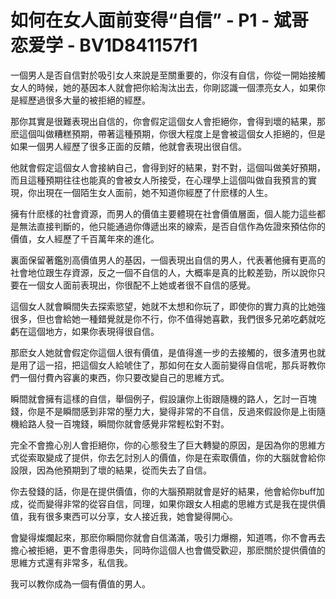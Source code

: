 # 如何在女人面前变得“自信” - P1 - 斌哥恋爱学 - BV1D841157f1

一個男人是否自信對於吸引女人來說是至關重要的，你沒有自信，你從一開始接觸女人的時候，她的基因本人就會把你給淘汰出去，你剛認識一個漂亮女人，如果你是經歷過很多大量的被拒絕的經歷。

那你其實是很難表現出自信的，你會假定這個女人會拒絕你，會得到壞的結果，那麽這個叫做糟糕預期，帶著這種預期，你很大程度上是會被這個女人拒絕的，但是如果一個男人經歷了很多正面的反饋，他就會表現出很自信。

他就會假定這個女人會接納自己，會得到好的結果，對不對，這個叫做美好預期，而且這種預期往往也能真的會被女人所接受，在心理學上這個叫做自我預言的實現，你出現在一個陌生女人面前，她不知道你經歷了什麽樣的人生。

擁有什麽樣的社會資源，而男人的價值主要體現在社會價值層面，個人能力這些都是無法直接判斷的，他只能通過你傳遞出來的線索，是否自信作為佐證來預估你的價值，女人經歷了千百萬年來的進化。

裏面保留著鑑別高價值男人的基因，一個表現出自信的男人，代表著他擁有更高的社會地位跟生存資源，反之一個不自信的人，大概率是真的比較差勁，所以說你只要在一個女人面前表現出，你很配不上她或者很不自信的感覺。

這個女人就會瞬間失去探索慾望，她就不太想和你玩了，即使你的實力真的比她強很多，但也會給她一種錯覺就是你不行，你不值得她喜歡，我們很多兄弟吃虧就吃虧在這個地方，如果你表現得很自信。

那麽女人她就會假定你這個人很有價值，是值得進一步的去接觸的，很多渣男也就是用了這一招，把這個女人給唬住了，那如何在女人面前變得自信呢，那兵哥教你們一個付費內容裏的東西，你只要改變自己的思維方式。

瞬間就會擁有這樣的自信，舉個例子，假設讓你上街跟隨機的路人，乞討一百塊錢，你是不是瞬間感到非常的壓力大，變得非常的不自信，反過來假設你是上街隨機給路人發一百塊錢，瞬間你就會感覺非常輕松對不對。

完全不會擔心別人會拒絕你，你的心態發生了巨大轉變的原因，是因為你的思維方式從索取變成了提供，你去乞討別人的價值，你是在索取價值，你的大腦就會給你設限，因為他預期到了壞的結果，從而失去了自信。

你去發錢的話，你是在提供價值，你的大腦預期就會是好的結果，他會給你buff加成，從而變得非常的從容自信，同理，如果你跟女人相處的思維方式是我在提供價值，我有很多東西可以分享，女人接近我，她會變得開心。

會變得燦爛起來，那麽你瞬間你就會自信滿滿，吸引力爆棚，知道嗎，你不會再去擔心被拒絕，更不會患得患失，同時你這個人也會備受歡迎，那麽關於提供價值的思維方式還有非常多，私信我。

我可以教你成為一個有價值的男人。